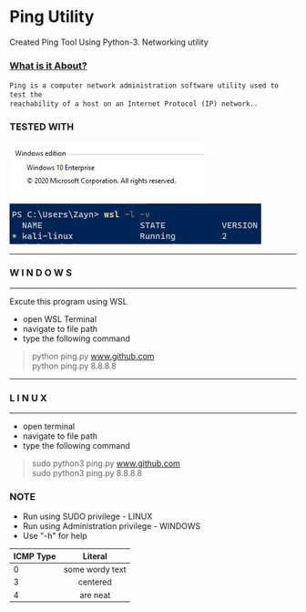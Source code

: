# Ping Utility 
  Created Ping Tool Using Python-3. Networking utility

### [What is it About?](https://en.wikipedia.org/wiki/Ping_(networking_utility))
    Ping is a computer network administration software utility used to test the 
    reachability of a host on an Internet Protocol (IP) network..

### TESTED WITH
![WinVer](./Screenshots/1.JPG) ![WinVer](./Screenshots/2.JPG)

-----------------------------------
###       W I N D O W S
-----------------------------------
Excute this program using WSL
- open WSL Terminal
- navigate to  file path
- type the following command
>python ping.py www.github.com  <br/>
>python ping.py 8.8.8.8 <br/>
-----------------------------------
###         L I N U X
-----------------------------------
- open terminal
- navigate to file path
- type the following command
>sudo python3 ping.py www.github.com  <br/>
>sudo python3 ping.py 8.8.8.8 <br/>

### NOTE
- Run using SUDO privilege              - LINUX
- Run using Administration privilege    - WINDOWS
- Use "-h" for help

| ICMP Type  | Literal  |
| :------------ |:---------------:| 
| 0      | some wordy text |
| 3      | centered        |
| 4 | are neat        |

